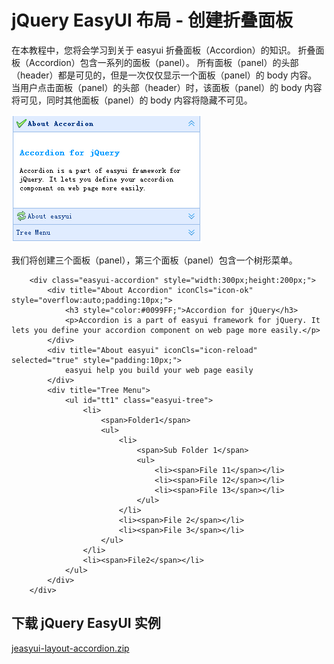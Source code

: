 # jQuery EasyUI 布局 - 创建折叠面板

在本教程中，您将会学习到关于 easyui 折叠面板（Accordion）的知识。 折叠面板（Accordion）包含一系列的面板（panel）。 所有面板（panel）的头部（header）都是可见的，但是一次仅仅显示一个面板（panel）的 body 内容。 当用户点击面板（panel）的头部（header）时，该面板（panel）的 body 内容将可见，同时其他面板（panel）的 body 内容将隐藏不可见。

![](img/accordion.png)

我们将创建三个面板（panel），第三个面板（panel）包含一个树形菜单。

```
	<div class="easyui-accordion" style="width:300px;height:200px;">
		<div title="About Accordion" iconCls="icon-ok" style="overflow:auto;padding:10px;">
			<h3 style="color:#0099FF;">Accordion for jQuery</h3>
			<p>Accordion is a part of easyui framework for jQuery. It lets you define your accordion component on web page more easily.</p>
		</div>
		<div title="About easyui" iconCls="icon-reload" selected="true" style="padding:10px;">
			easyui help you build your web page easily
		</div>
		<div title="Tree Menu">
			<ul id="tt1" class="easyui-tree">
				<li>
					<span>Folder1</span>
					<ul>
						<li>
							<span>Sub Folder 1</span>
							<ul>
								<li><span>File 11</span></li>
								<li><span>File 12</span></li>
								<li><span>File 13</span></li>
							</ul>
						</li>
						<li><span>File 2</span></li>
						<li><span>File 3</span></li>
					</ul>
				</li>
				<li><span>File2</span></li>
			</ul>
		</div>
	</div>

```

## 下载 jQuery EasyUI 实例

[jeasyui-layout-accordion.zip](/try/jeasyui/download/jeasyui-layout-accordion.zip)

 